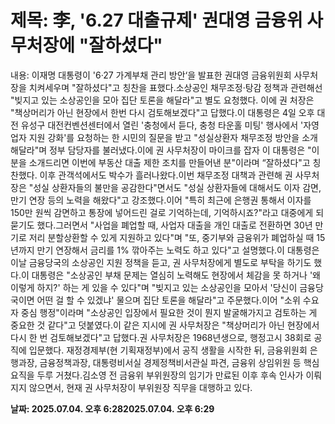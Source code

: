 # **제목: 李, '6.27 대출규제' 권대영 금융위 사무처장에 "잘하셨다"**

  내용: 이재명 대통령이 '6·27 가계부채 관리 방안‘을 발표한 권대영 금융위원회 사무처장을 치켜세우며 "잘하셨다"고 칭찬을 표했다.소상공인 채무조정·탕감 정책과 관련해선 "빚지고 있는 소상공인을 모아 집단 토론을 해달라"고 별도 요청했다. 이에 권 처장은 "책상머리가 아닌 현장에서 한번 다시 검토해보겠다"고 답했다.이 대통령은 4일 오후 대전 유성구 대전컨벤션센터에서 열린 '충청에서 듣다, 충청 타운홀 미팅' 행사에서 '자영업자 지원 강화'를 요청하는 한 시민의 질문을 받고 "성실상환자 채무조정 방안을 소개해달라"며 정부 담당자를 불러냈다.이에 권 사무처장이 마이크를 잡자 이 대통령은 "이분을 소개드리면 이번에 부동산 대출 제한 조치를 만들어낸 분"이라며 “잘하셨다"고 칭찬했다. 이후 관객석에서도 박수가 흘러나왔다.이번 채무조정 대책과 관련해 권 사무처장은 "성실 상환자들의 불만을 공감한다"면서도 "성실 상환자들에 대해서도 이자 감면, 만기 연장 등의 노력을 해왔다"고 강조했다.이어 "특히 최근에 은행권 통해서 이자를 150만 원씩 감면하고 통장에 넣어드린 걸로 기억하는데, 기억하시죠?"라고 대중에게 되묻기도 했다.그러면서 "사업을 폐업할 때, 사업자 대출을 개인 대출로 전환하면 30년 만기로 저리 분할상환할 수 있게 지원하고 있다"며 "또, 중기부와 금융위가 폐업하실 때 15년까지 만기 연장해서 금리를 1% 깎아주는 노력도 하고 있다"고 설명했다.이 대통령은 이날 금융당국의 소상공인 지원 정책을 듣고, 권 사무처장에게 별도로 부탁을 하기도 했다.이 대통령은 "소상공인 부채 문제는 열심히 노력해도 현장에서 체감을 못 하거나 '왜 이렇게 하지?' 하는 게 있을 수 있다"며 "빚지고 있는 소상공인을 모아서 '당신이 금융당국이면 어떤 걸 할 수 있겠냐' 물으며 집단 토론을 해달라"고 주문했다.이어 "소위 수요자 중심 행정"이라며 "소상공인 입장에서 필요한 것이 뭔지 발굴해가지고 검토하는 게 중요한 것 같다"고 덧붙였다.이 같은 지시에 권 사무처장은 "책상머리가 아닌 현장에서 다시 한 번 검토해보겠다"고 답했다.권 사무처장은 1968년생으로, 행정고시 38회로 공직에 입문했다. 재정경제부(현 기획재정부)에서 공직 생활을 시작한 뒤, 금융위원회 은행과장, 금융정책과장, 대통령비서실 경제정책비서관실 파견, 금융위 상임위원 등 핵심 요직을 두루 거쳤다.김소영 전 금융위 부위원장의 임기가 만료된 이후 후속 인사가 이뤄지지 않으면서, 현재 권 사무처장이 부위원장 직무을 대행하고 있다.

  **날짜: 2025.07.04. 오후 6:282025.07.04. 오후 6:29**